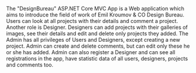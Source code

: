 The "DesignBureau" ASP.NET Core MVC App is a Web application which aims to introduce the field of work of Emil Kroumov & CO Design Bureau. Users can look at all projects with their details and comment a project. Another role is Designer. Designers can add projects with their galleries of images, see their details and edit and delete only projects they added. The Admin has all privileges of Users and Designers, except creating a new project. Admin can create and delete comments, but can edit only these he or she has added. Admin can also register a Designer and can see all registrations in the app, have statistic data of all users, designers, projects and comments too.
